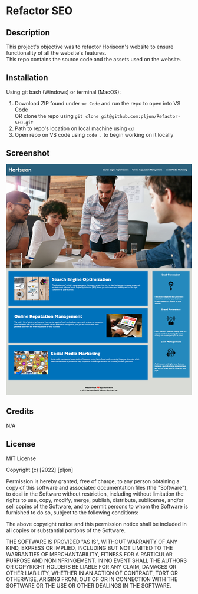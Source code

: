 # Refactor SEO

## Description

This project's objective was to refactor Horiseon's website to ensure functionality of all the website's features. <br />
This repo contains the source code and the assets used on the website.

## Installation

Using git bash (Windows) or terminal (MacOS):

1. Download ZIP found under `<> Code` and run the repo to open into VS Code <br />
OR clone the repo using `git clone git@github.com:pljon/Refactor-SEO.git`
2. Path to repo's location on local machine using `cd`
3. Open repo on VS code using `code .` to begin working on it locally

## Screenshot

![website screenshot](\assets\images\horiseon-webpage-capture.jpg)

## Credits

N/A

## License

MIT License

Copyright (c) [2022] [pljon]

Permission is hereby granted, free of charge, to any person obtaining a copy of this software and associated documentation files (the "Software"), to deal in the Software without restriction, including without limitation the rights to use, copy, modify, merge, publish, distribute, sublicense, and/or sell copies of the Software, and to permit persons to whom the Software is furnished to do so, subject to the following conditions:

The above copyright notice and this permission notice shall be included in all copies or substantial portions of the Software.

THE SOFTWARE IS PROVIDED "AS IS", WITHOUT WARRANTY OF ANY KIND, EXPRESS OR IMPLIED, INCLUDING BUT NOT LIMITED TO THE WARRANTIES OF MERCHANTABILITY, FITNESS FOR A PARTICULAR PURPOSE AND NONINFRINGEMENT. IN NO EVENT SHALL THE AUTHORS OR COPYRIGHT HOLDERS BE LIABLE FOR ANY CLAIM, DAMAGES OR OTHER LIABILITY, WHETHER IN AN ACTION OF CONTRACT, TORT OR OTHERWISE, ARISING FROM, OUT OF OR IN CONNECTION WITH THE SOFTWARE OR THE USE OR OTHER DEALINGS IN THE SOFTWARE.